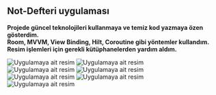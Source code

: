 ## Not-Defteri uygulaması  <br/>

**Projede güncel teknolojileri kullanmaya ve temiz kod yazmaya özen gösterdim. <br/>
Room, MVVM, View Binding, Hilt, Coroutine gibi yöntemler kullandım. <br/>
Resim işlemleri için gerekli kütüphanelerden yardım aldım.**

![Uygulamaya ait resim](https://github.com/Sedat-Uluisik/Not-Defteri/blob/main/Note/images/1.PNG)
![Uygulamaya ait resim](https://github.com/Sedat-Uluisik/Not-Defteri/blob/main/Note/images/2.PNG) <br/>
![Uygulamaya ait resim](https://github.com/Sedat-Uluisik/Not-Defteri/blob/main/Note/images/3.PNG)
![Uygulamaya ait resim](https://github.com/Sedat-Uluisik/Not-Defteri/blob/main/Note/images/4.PNG) <br/>
![Uygulamaya ait resim](https://github.com/Sedat-Uluisik/Not-Defteri/blob/main/Note/images/5.PNG)
![Uygulamaya ait resim](https://github.com/Sedat-Uluisik/Not-Defteri/blob/main/Note/images/6.PNG) <br/>
![Uygulamaya ait resim](https://github.com/Sedat-Uluisik/Not-Defteri/blob/main/Note/images/7.PNG)

